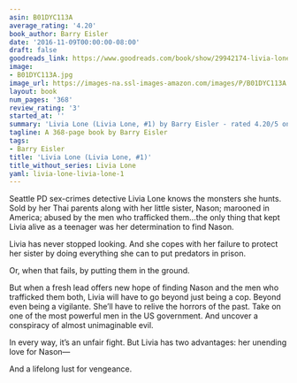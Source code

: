 ```yaml
---
asin: B01DYC113A
average_rating: '4.20'
book_author: Barry Eisler
date: '2016-11-09T00:00:00-08:00'
draft: false
goodreads_link: https://www.goodreads.com/book/show/29942174-livia-lone
image:
- B01DYC113A.jpg
image_url: https://images-na.ssl-images-amazon.com/images/P/B01DYC113A.01._SCLZZZZZZZ.jpg
layout: book
num_pages: '368'
review_rating: '3'
started_at: ''
summary: 'Livia Lone (Livia Lone, #1) by Barry Eisler - rated 4.20/5 on Goodreads'
tagline: A 368-page book by Barry Eisler
tags:
- Barry Eisler
title: 'Livia Lone (Livia Lone, #1)'
title_without_series: Livia Lone
yaml: livia-lone-livia-lone-1
---
```


<p>Seattle PD sex-crimes detective Livia Lone knows the monsters she hunts. Sold by her Thai parents along with her little sister, Nason; marooned in America; abused by the men who trafficked them…the only thing that kept Livia alive as a teenager was her determination to find Nason.</p><p>Livia has never stopped looking. And she copes with her failure to protect her sister by doing everything she can to put predators in prison.</p><p>Or, when that fails, by putting them in the ground.</p><p>But when a fresh lead offers new hope of finding Nason and the men who trafficked them both, Livia will have to go beyond just being a cop. Beyond even being a vigilante. She’ll have to relive the horrors of the past. Take on one of the most powerful men in the US government. And uncover a conspiracy of almost unimaginable evil.</p><p>In every way, it’s an unfair fight. But Livia has two advantages: her unending love for Nason—</p><p>And a lifelong lust for vengeance.</p>